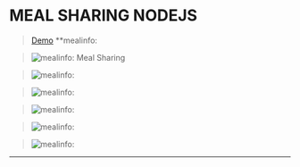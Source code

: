 # MEAL SHARING NODEJS


> [Demo](https://hyf-meal-shaging-ghofrane.herokuapp.com/ "Meal Sharing") **mealinfo:

> ![mealinfo: Meal Sharing](https://github.com/benhmaid/hyf-homework/blob/nodeJs-Week4-5/nodejs/week4/images/Sk%C3%A6rmbillede%202020-03-23%20kl.%2014.15.17.png)

> ![mealinfo:](https://github.com/benhmaid/hyf-homework/blob/nodeJs-Week4-5/nodejs/week4/images/Sk%C3%A6rmbillede%202020-03-23%20kl.%2014.15.39.png)

> ![mealinfo:](https://github.com/benhmaid/hyf-homework/blob/nodeJs-Week4-5/nodejs/week4/images/Sk%C3%A6rmbillede%202020-03-23%20kl.%2014.15.58.png)

> ![mealinfo:](https://github.com/benhmaid/hyf-homework/blob/nodeJs-Week4-5/nodejs/week4/images/Sk%C3%A6rmbillede%202020-03-23%20kl.%2014.16.09.png)

> ![mealinfo:](https://github.com/benhmaid/hyf-homework/blob/nodeJs-Week4-5/nodejs/week4/images/Sk%C3%A6rmbillede%202020-03-23%20kl.%2014.16.55.png)

> ![mealinfo:](https://github.com/benhmaid/hyf-homework/blob/nodeJs-Week4-5/nodejs/week4/images/Sk%C3%A6rmbillede%202020-03-23%20kl.%2014.17.07.png)
___
